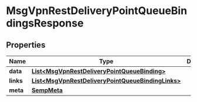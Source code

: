 
# MsgVpnRestDeliveryPointQueueBindingsResponse

## Properties
Name | Type | Description | Notes
------------ | ------------- | ------------- | -------------
**data** | [**List&lt;MsgVpnRestDeliveryPointQueueBinding&gt;**](MsgVpnRestDeliveryPointQueueBinding.md) |  |  [optional]
**links** | [**List&lt;MsgVpnRestDeliveryPointQueueBindingLinks&gt;**](MsgVpnRestDeliveryPointQueueBindingLinks.md) |  |  [optional]
**meta** | [**SempMeta**](SempMeta.md) |  | 



